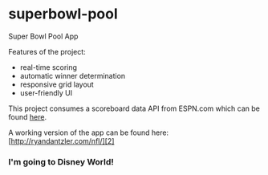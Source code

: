 # superbowl-pool
Super Bowl Pool App

Features of the project:
- real-time scoring
- automatic winner determination
- responsive grid layout
- user-friendly UI

This project consumes a scoreboard data API from ESPN.com which can be found [here][1].

A working version of the app can be found here: [http://ryandantzler.com/nfl/][2]

### I'm going to Disney World!

[1]:http://www.nfl.com/liveupdate/scorestrip/postseason/ss.xml
[2]:http://ryandantzler.com/nfl/
